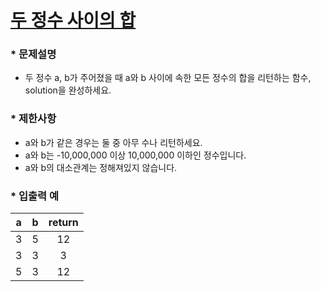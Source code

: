 
# [두 정수 사이의 합](https://programmers.co.kr/learn/courses/30/lessons/12912) #


### * 문제설명 ###  
* 두 정수 a, b가 주어졌을 때 a와 b 사이에 속한 모든 정수의 합을 리턴하는 함수, solution을 완성하세요.   

### * 제한사항 ###
* a와 b가 같은 경우는 둘 중 아무 수나 리턴하세요.
* a와 b는 -10,000,000 이상 10,000,000 이하인 정수입니다.
* a와 b의 대소관계는 정해져있지 않습니다.


### * 입출력 예 ###  

a | b | return
:-:|:-:|:-:
3 |	5 |	12
3 |	3 |	3
5 |	3 |	12